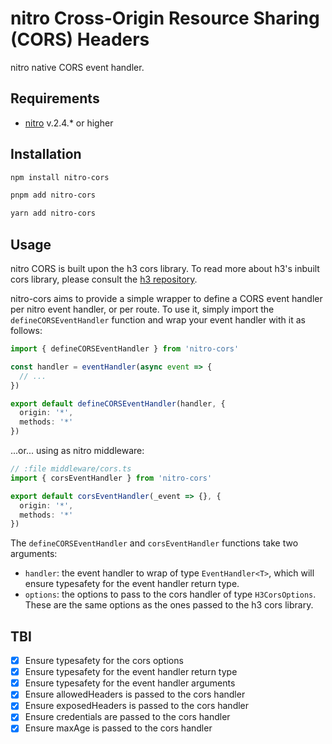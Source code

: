 # nitro Cross-Origin Resource Sharing (CORS) Headers

nitro native CORS event handler.

## Requirements

- [nitro](https://nitro.unjs.io) v.2.4.\* or higher

## Installation

```bash
npm install nitro-cors
```

```bash
pnpm add nitro-cors
```

```bash
yarn add nitro-cors
```

## Usage

nitro CORS is built upon the h3 cors library. To read more about h3's inbuilt cors library, please consult the [h3 repository](https://github.com/unjs/h3#utilities).

nitro-cors aims to provide a simple wrapper to define a CORS event handler per nitro event handler, or per route. To use it, simply import the `defineCORSEventHandler` function and wrap your event handler with it as follows:

```ts
import { defineCORSEventHandler } from 'nitro-cors'

const handler = eventHandler(async event => {
  // ...
})

export default defineCORSEventHandler(handler, {
  origin: '*',
  methods: '*'
})
```

...or... using as nitro middleware:

```ts
// :file middleware/cors.ts
import { corsEventHandler } from 'nitro-cors'

export default corsEventHandler(_event => {}, {
  origin: '*',
  methods: '*'
})
```

The `defineCORSEventHandler` and `corsEventHandler` functions take two arguments:

- `handler`: the event handler to wrap of type `EventHandler<T>`, which will ensure typesafety for the event handler return type.
- `options`: the options to pass to the cors handler of type `H3CorsOptions`. These are the same options as the ones passed to the h3 cors library.

## TBI

- [x] Ensure typesafety for the cors options
- [x] Ensure typesafety for the event handler return type
- [x] Ensure typesafety for the event handler arguments
- [x] Ensure allowedHeaders is passed to the cors handler
- [x] Ensure exposedHeaders is passed to the cors handler
- [x] Ensure credentials are passed to the cors handler
- [x] Ensure maxAge is passed to the cors handler
